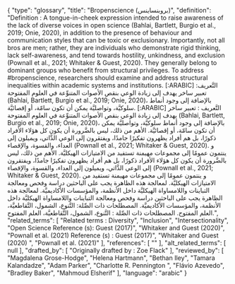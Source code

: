 {
    "type": "glossary",
    "title": "Bropenscience (بروبنساينس)",
    "definition": "Definition : A tongue-in-cheek expression intended to raise awareness of the lack of diverse voices in open science (Bahlai, Bartlett, Burgio et al., 2019; Onie, 2020), in addition to the presence of behaviour and communication styles that can be toxic or exclusionary. Importantly, not all bros are men; rather, they are individuals who demonstrate rigid thinking, lack self-awareness, and tend towards hostility, unkindness, and exclusion (Pownall et al., 2021; Whitaker & Guest, 2020). They generally belong to dominant groups who benefit from structural privileges. To address #bropenscience, researchers should examine and address structural inequalities within academic systems and institutions. [:ARABIC] التَّعريف: تعبير ساخر يهدف إلى زيادة الوعي بنقص الأصوات المتنوِّعة في العلوم المفتوحة (Bahlai, Bartlett, Burgio et al., 2019; Onie, 2020)، بالإضافة إلى وجود أنماط سلوكيَّة، وتواصليَّة يمكن أن تكون سامّة، أو إقصائيَّة. [:ARABIC] التَّعريف : تعبير ساخر يهدف إلى زيادة الوعي بنقص الأصوات المتنوِّعة في العلوم المفتوحة (Bahlai, Bartlett, Burgio et al., 2019; Onie, 2020)، بالإضافة إلى وجود أنماط سلوكيَّة، وتواصليَّة يمكن أن تكون سامّة، أو إقصائيَّة. الأهم من ذلك، ليس بالضَّرورة أن يكون كل هؤلاء الأفراد ذكورًا، بل هم أفراد يظهرون تفكيرًا جامدًا، ويفتقرون إلى الوعي الذَّاتي، ويميلون إلى العداء، والقسوة، والإقصاء (Pownall et al., 2021; Whitaker & Guest, 2020). و ينتمون عمومًا إلى مجموعات مهيمنة تستفيد من الامتيازات الهيكليَّة. الأهم من ذلك، ليس بالضَّرورة أن يكون كل هؤلاء الأفراد ذكورًا، بل هم أفراد يظهرون تفكيرًا جامدًا، ويفتقرون إلى الوعي الذَّاتي، ويميلون إلى العداء، والقسوة، والإقصاء (Pownall et al., 2021; Whitaker & Guest, 2020). و ينتمون عمومًا إلى مجموعات مهيمنة تستفيد من الامتيازات الهيكليَّة. لمعالجة هذه الظاهرة يجب على الباحثين دراسة وفحص ومعالجة التباينات واللامساواة الهيكليَّة داخل الأنظمة، والمؤسسات الأكاديميَّة. لمعالجة هذه الظاهرة يجب على الباحثين دراسة وفحص ومعالجة التباينات واللامساواة الهيكليَّة داخل الأنظمة، والمؤسسات الأكاديميَّة. المصطلحات ذات الصِّلة: التَّنوع، الشمول، التَّقاطعيَّة، العلم المفتوح. المصطلحات ذات الصِّلة : التَّنوع، الشمول، التَّقاطعيَّة، العلم المفتوح.",
    "related_terms": [
        "Related terms : Diversity",
        "Inclusion",
        "Intersectionality",
        "Open Science Reference (s): Guest (2017)",
        "Whitaker and Guest (2020)",
        "Pownall et al. (2021) Reference (s) : Guest (2017)",
        "Whitaker and Guest (2020) ",
        "Pownall et al. (2021)"
    ],
    "references": [
        ""
    ],
    "alt_related_terms": [
        null
    ],
    "drafted_by": [
        "Originally drafted by : Zoe Flack"
    ],
    "reviewed_by": [
        "Magdalena Grose-Hodge",
        "Helena Hartmann",
        "Bethan Iley",
        "Tamara Kalandadze",
        "Adam Parker",
        "Charlotte R. Pennington ",
        "Flávio Azevedo",
        "Bradley Baker",
        "Mahmoud Elsherif"
    ],
    "language": "arabic"
}